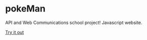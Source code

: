 # pokeMan
API and Web Communications school project! Javascript website.

[Try it out](https://edgarpalic.github.io/pokeMan/)
